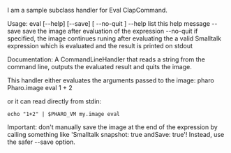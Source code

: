 I am a sample subclass handler for Eval ClapCommand.

Usage: eval [--help] [--save] [ --no-quit ] <smalltalk expression>
	--help                   list this help message
	--save                   save the image after evaluation of the expression
	--no-quit                if specified, the image continues runing after
	                         evaluating the <smalltalk expression>
	<smallltalk expression>  a valid Smalltalk expression which is evaluated and 
	                         the result is printed on stdout

Documentation:
A CommandLineHandler that reads a string from the command line, outputs the evaluated result and quits the image. 

This handler either evaluates the arguments passed to the image:
	pharo Pharo.image eval  1 + 2
	
or it can read directly from stdin:

	echo "1+2" | $PHARO_VM my.image eval

Important: don't manually save the image at the end of the expression by calling something like 'Smalltalk snapshot: true andSave: true'! Instead, use the safer --save option.